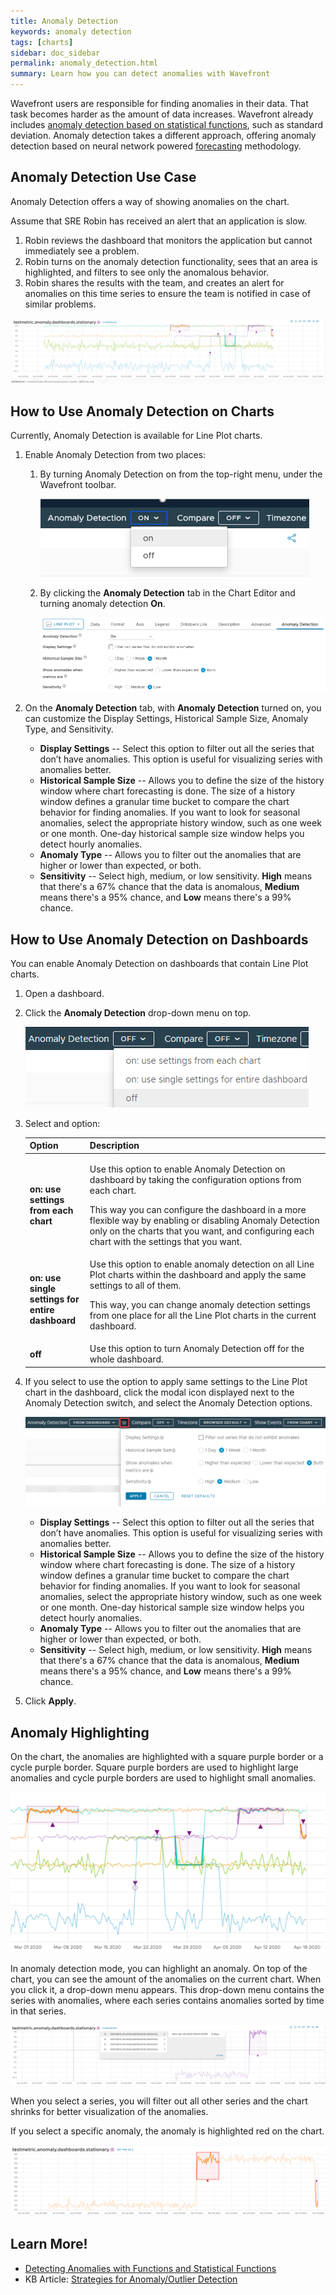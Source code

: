 ```yaml
---
title: Anomaly Detection
keywords: anomaly detection
tags: [charts]
sidebar: doc_sidebar
permalink: anomaly_detection.html
summary: Learn how you can detect anomalies with Wavefront
---
```


Wavefront users are responsible for finding anomalies in their data. That task becomes harder as the amount of data increases. Wavefront already includes [anomaly detection based on statistical functions](query_language_statistical_functions_anomalies.html), such as standard deviation. Anomaly detection takes a different approach, offering anomaly detection based on neural network powered [forecasting](ts_nnforecast.html) methodology.


## Anomaly Detection Use Case

Anomaly Detection offers a way of showing anomalies on the chart.

Assume that SRE Robin has received an alert that an application is slow.

1. Robin reviews the dashboard that monitors the application but cannot immediately see a problem.
2. Robin turns on the anomaly detection functionality, sees that an area is highlighted, and filters to see only the anomalous behavior.
3. Robin shares the results with the team, and creates an alert for anomalies on this time series to ensure the team is notified in case of similar problems.

![anomaly intro](images/anomaly_simple.png)

## How to Use Anomaly Detection on Charts

Currently, Anomaly Detection is available for Line Plot charts. 

1. Enable Anomaly Detection from two places:

   1. By turning Anomaly Detection on from the top-right menu, under the Wavefront toolbar.

      ![Turn on anomaly detection from the Wavefront toolbar](images/turn-on-anomaly-detection-toolbar.png)

   2. By clicking the **Anomaly Detection** tab in the Chart Editor and turning anomaly detection **On**.

      ![Anomaly detection tab is selected from in the Chart Editor](images/anomaly-detection-tab.png)


2. On the **Anomaly Detection** tab, with **Anomaly Detection** turned on, you can customize the Display Settings, Historical Sample Size, Anomaly Type, and Sensitivity.

   * **Display Settings** -- Select this option to filter out all the series that don’t have anomalies.
       This option is useful for visualizing series with anomalies better.
   * **Historical Sample Size** -- Allows you to define the size of the history window where chart forecasting is done.
       The size of a history window defines a granular time bucket to compare the chart behavior for finding anomalies. If you want to look for seasonal anomalies, select the appropriate history window, such as one week or one month. One-day historical sample size window helps you detect hourly anomalies.
   *  **Anomaly Type** -- Allows you to filter out the anomalies that are higher or lower than expected, or both.
   *  **Sensitivity** -- Select high, medium, or low sensitivity.
        **High** means that there's a 67% chance that the data is anomalous, **Medium** means there's a 95% chance, and **Low** means there's a 99% chance.

## How to Use Anomaly Detection on Dashboards

You can enable Anomaly Detection on dashboards that contain Line Plot charts.

1. Open a dashboard.
2. Click the **Anomaly Detection** drop-down menu on top.

   ![Anomaly detection menu on top of a dashboard](images/anomaly-detection-dashboard.png)
   
3. Select and option:

    <table>
    <tbody>
    <thead>
    <tr><th width="20%">Option</th><th width="80%">Description</th></tr>
    </thead>
    <tr>
    <td><strong>on: use settings from each chart</strong></td>
    <td><p>Use this option to enable Anomaly Detection on dashboard by taking the configuration options from each chart. </p>
    <p>
    This way you can configure the dashboard in a more flexible way by enabling or disabling Anomaly Detection only on the charts that you want, and configuring each chart with the settings that you want.</p>
    </td>
    </tr>
    <tr>
    <td><strong>on: use single settings for entire dashboard</strong></td>
    <td>Use this option to enable anomaly detection on all Line Plot charts within the dashboard and apply the same settings to all of them. 
    <p>This way, you can change anomaly detection settings from one place for all the Line Plot charts in the current dashboard.</p>
    </td>
    </tr>
    <tr><td><strong>off</strong></td>
    <td>Use this option to turn Anomaly Detection off for the whole dashboard. </td>
    </tr>
    </tbody>
    </table>

4. If you select to use the option to apply same settings to the Line Plot chart in the dashboard, click the modal icon displayed next to the Anomaly Detection switch, and select the Anomaly Detection options. 

   ![Anomaly detection options for the whole dashboard.](images/anomaly-detection-dashboard-menu.png)

    * **Display Settings** -- Select this option to filter out all the series that don’t have anomalies.
        This option is useful for visualizing series with anomalies better.
    * **Historical Sample Size** -- Allows you to define the size of the history window where chart forecasting is done.
        The size of a history window defines a granular time bucket to compare the chart behavior for finding anomalies. If you want to look for seasonal anomalies, select the appropriate history window, such as one week or one month. One-day historical sample size window helps you detect hourly anomalies.
    *  **Anomaly Type** -- Allows you to filter out the anomalies that are higher or lower than expected, or both.
    *  **Sensitivity** -- Select high, medium, or low sensitivity.
         **High** means that there's a 67% chance that the data is anomalous, **Medium** means there's a 95% chance, and **Low** means there's a 99% chance.

5. Click **Apply**.

## Anomaly Highlighting

On the chart, the anomalies are highlighted with a square purple border or a cycle purple border. Square purple borders are used to highlight large anomalies and  cycle purple borders are used to highlight small anomalies.

![Anomalies highlighted with square purple borders for large anomalies and cycle purple borders for the small anomalies](images/anomaly_hightlighting.png)

In anomaly detection mode, you can highlight an anomaly. On top of the chart, you can see the amount of the anomalies on the current chart. When you click it, a drop-down menu appears. This drop-down menu contains the series with anomalies, where each series contains anomalies sorted by time in that series.

![Anomaly highlighting and drop-down menu available for selecting a certain anomaly or a series.](images/single_anomaly_highlighting.png)

When you select a series, you will filter out all other series and the chart shrinks for better visualization of the anomalies.

If you select a specific anomaly, the anomaly is highlighted red on the chart.

![Anomaly highlighted in red](images/anomaly_hightlighted_red.png)

## Learn More!

* [Detecting Anomalies with Functions and Statistical Functions](query_language_statistical_functions_anomalies.html)
* KB Article: [Strategies for Anomaly/Outlier Detection](https://help.wavefront.com/hc/en-us/articles/360061382451-Strategies-for-Anomaly-Outlier-Detection) 
